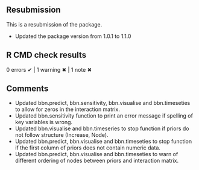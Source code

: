 ## Resubmission

This is a resubmission of the package.

- Updated the package version from 1.0.1 to 1.1.0

## R CMD check results

0 errors ✔ | 1 warning ✖ | 1 note ✖

## Comments

- Updated bbn.predict, bbn.sensitivity, bbn.visualise and bbn.timeseties to allow for zeros in the interaction matrix.
- Updated bbn.sensitivity function to print an error message if spelling of key variables is wrong.
- Updated bbn.visualise and bbn.timeseries to stop function if priors do not follow structure (Increase, Node).
- Updated bbn.predict, bbn.visualise and bbn.timeseties to stop function if the first column of priors does not contain numeric data.
- Updated bbn.predict, bbn.visualise and bbn.timeseties to warn of different ordering of nodes between priors and interaction matrix.
